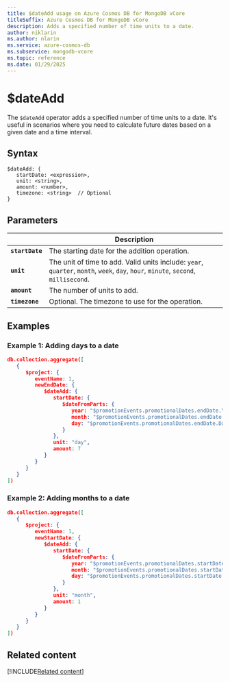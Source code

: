 ```yaml
---
title: $dateAdd usage on Azure Cosmos DB for MongoDB vCore
titleSuffix: Azure Cosmos DB for MongoDB vCore
description: Adds a specified number of time units to a date.
author: niklarin
ms.author: nlarin
ms.service: azure-cosmos-db
ms.subservice: mongodb-vcore
ms.topic: reference
ms.date: 01/29/2025
---
```


# $dateAdd

The `$dateAdd` operator adds a specified number of time units to a date. It's useful in scenarios where you need to calculate future dates based on a given date and a time interval.

## Syntax

```shell
$dateAdd: {
   startDate: <expression>,
   unit: <string>,
   amount: <number>,
   timezone: <string>  // Optional
}
```

## Parameters

| | Description |
| --- | --- |
| **`startDate`** | The starting date for the addition operation. |
| **`unit`** | The unit of time to add. Valid units include: `year`, `quarter`, `month`, `week`, `day`, `hour`, `minute`, `second`, `millisecond`. |
| **`amount`** | The number of units to add. |
| **`timezone`** | Optional. The timezone to use for the operation. |

## Examples

### Example 1: Adding days to a date

```json
db.collection.aggregate([
   {
      $project: {
         eventName: 1,
         newEndDate: {
            $dateAdd: {
               startDate: {
                  $dateFromParts: {
                     year: "$promotionEvents.promotionalDates.endDate.Year",
                     month: "$promotionEvents.promotionalDates.endDate.Month",
                     day: "$promotionEvents.promotionalDates.endDate.Day"
                  }
               },
               unit: "day",
               amount: 7
            }
         }
      }
   }
])
```

### Example 2: Adding months to a date

```json
db.collection.aggregate([
   {
      $project: {
         eventName: 1,
         newStartDate: {
            $dateAdd: {
               startDate: {
                  $dateFromParts: {
                     year: "$promotionEvents.promotionalDates.startDate.Year",
                     month: "$promotionEvents.promotionalDates.startDate.Month",
                     day: "$promotionEvents.promotionalDates.startDate.Day"
                  }
               },
               unit: "month",
               amount: 1
            }
         }
      }
   }
])
```

## Related content

[!INCLUDE[Related content](../includes/related-content.md)]